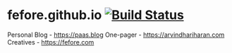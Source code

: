 # fefore.github.io [![Build Status](https://travis-ci.com/fefore/fefore.github.io.svg?branch=master)](https://travis-ci.com/fefore/fefore.github.io)

Personal Blog - https://paas.blog
One-pager - https://arvindhariharan.com
Creatives - https://fefore.com

